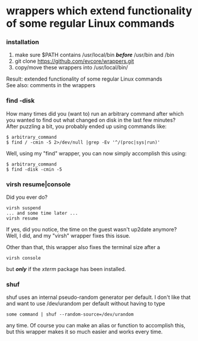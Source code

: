 # wrappers which extend functionality of some regular Linux commands



### installation
1. make sure $PATH contains /usr/local/bin **_before_** /usr/bin and /bin
2. git clone https://github.com/evcore/wrappers.git
3. copy/move these wrappers into /usr/local/bin/

Result: extended functionality of some regular Linux commands  
See also: comments in the wrappers



### find -disk
How many times did you (want to) run an arbitrary command after which you wanted
to find out what changed on disk in the last few minutes?  
After puzzling a bit, you probably ended up using commands like:
```
$ arbitrary_command
$ find / -cmin -5 2>/dev/null |grep -Ev '^/(proc|sys|run)'
```
Well, using my "find" wrapper, you can now simply accomplish this using:
```
$ arbitrary_command
$ find -disk -cmin -5
```


### virsh resume|console
Did you ever do?
```
virsh suspend
... and some time later ...
virsh resume
```
If yes, did you notice, the time on the guest wasn't up2date anymore?  
Well, I did, and my "virsh" wrapper fixes this issue.  

Other than that, this wrapper also fixes the terminal size after a
```
virsh console
```
but **_only_** if the *xterm* package has been installed.



### shuf
shuf uses an internal pseudo-random generator per default. I don't like that
and want to use /dev/urandom per default without having to type
```
some command | shuf --random-source=/dev/urandom
```
any time. Of course you can make an alias or function to accomplish this, but
this wrapper makes it so much easier and works every time.
